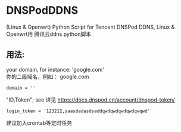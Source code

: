 # DNSPodDDNS
(Linux &amp; Openwrt) Python Script for Tencent DNSPod DDNS, Linux & Openwrt用 腾讯云ddns python脚本

## 用法:
your domain, for instance: 'google.com'  
你的二级域名，例如： google.com
```
domain = '' 
```
"ID,Token"; see 详见 https://docs.dnspod.cn/account/dnspod-token/

```
login_token = '123212,saasdadasdsaddqwdqwdqwdqwdqwqwd'
```

建议加入crontab等定时任务

